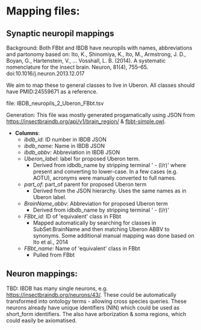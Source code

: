 #  Mapping files:

## Synaptic neuropil mappings

Background: Both FBbt and IBDB have neuropils with names, abbreviations and partonomy based on: Ito, K., Shinomiya, K., Ito, M., Armstrong, J. D., Boyan, G., Hartenstein, V., … Vosshall, L. B. (2014). A systematic nomenclature for the insect brain. Neuron, 81(4), 755–65. doi:10.1016/j.neuron.2013.12.017

We aim to map these to general classes to live in Uberon.  All classes should have PMID:24559671 as a reference. 


file: IBDB_neuropils_2_Uberon_FBbt.tsv

Generation: This file was mostly generated progamatically using JSON from https://insectbraindb.org/api/v1/brain_region/
& [fbbt-simple.owl](http://purl.obolibrary.org/obo/fbbt/fbbt-simple.owl).

* **Columns**: 
  * *ibdb_id*:  ID number in IBDB JSON
  * *ibdb_name*: Name in IBDB JSON
  * *ibdb_abbv*: Abbreviation in IBDB JSON
  * *Uberon_label*:  label for proposed Uberon term. 
    * Derived from idbdb_name by stripping terminal ' - (l/r)' where present and converting to lower-case.  In a few cases (e.g. AOTU), acronyms were manually converted to full names. 
  * *part_of*: part_of parent for proposed Uberon term
    * Derived from the JSON hierarchy.  Uses the same names as in Uberon label.
  * *BrainName_abbv*: Abbreviation for proposed Uberon term
    * Derived from idbdb_name by stripping terminal ' - (l/r)'
  * *FBbt_id*: ID of 'equivalent' class in FBbt
    * Mapped automatically by searching for classes in SubSet:BrainName and then matching Uberon ABBV to synonyms. Some additional manual mapping was done based on Ito et al., 2014
  * *FBbt_name*: Name of 'equivalent' class in FBbt
    * Pulled from FBbt
  


## Neuron mappings:

TBD: IBDB has many single neurons, e.g. https://insectbraindb.org/neurons/43/.  These could be automatically transformed into ontology terms - allowing cross species queries. These neurons already have unique identifiers (NIN) which could be used as short_form identifiers. The also have arborization & soma regions, which could easily be axiomatised.

